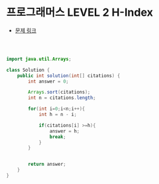 # 프로그래머스 LEVEL 2 H-Index

- [문제 링크](https://programmers.co.kr/learn/courses/30/lessons/42747?language=java)

</br>

```java

import java.util.Arrays;

class Solution {
    public int solution(int[] citations) {
        int answer = 0;

        Arrays.sort(citations);
        int n = citations.length;

        for(int i=0;i<n;i++){
            int h = n - i;

            if(citations[i] >=h){
                answer = h;
                break;
            }
        }


        return answer;
    }
}

```
